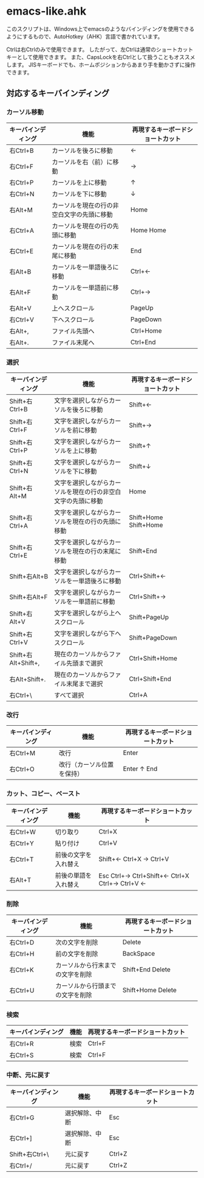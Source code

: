 # emacs-like.ahk

このスクリプトは、Windows上でemacsのようなバインディングを使用できるようにするもので、AutoHotkey（AHK）言語で書かれています。

Ctrlは右Ctrlのみで使用できます。
したがって、左Ctrlは通常のショートカットキーとして使用できます。
また、CapsLockを右Ctrlとして扱うこともオススメします。
JISキーボードでも、ホームポジションからあまり手を動かさずに操作できます。

## 対応するキーバインディング

### カーソル移動

| キーバインディング | 機能                                       | 再現するキーボードショートカット |
| ------------------ | ------------------------------------------ | -------------------------------- |
| 右Ctrl+B           | カーソルを後ろに移動                       | ←                                |
| 右Ctrl+F           | カーソルを右（前）に移動                   | →                                |
| 右Ctrl+P           | カーソルを上に移動                         | ↑                                |
| 右Ctrl+N           | カーソルを下に移動                         | ↓                                |
| 右Alt+M            | カーソルを現在の行の非空白文字の先頭に移動 | Home                             |
| 右Ctrl+A           | カーソルを現在の行の先頭に移動             | Home Home                        |
| 右Ctrl+E           | カーソルを現在の行の末尾に移動             | End                              |
| 右Alt+B            | カーソルを一単語後ろに移動                 | Ctrl+←                           |
| 右Alt+F            | カーソルを一単語前に移動                   | Ctrl+→                           |
| 右Alt+V            | 上へスクロール                             | PageUp                           |
| 右Ctrl+V           | 下へスクロール                             | PageDown                         |
| 右Alt+,            | ファイル先頭へ                             | Ctrl+Home                        |
| 右Alt+.            | ファイル末尾へ                             | Ctrl+End                         |

### 選択

| キーバインディング  | 機能                                                         | 再現するキーボードショートカット |
| ------------------- | ------------------------------------------------------------ | -------------------------------- |
| Shift+右Ctrl+B      | 文字を選択しながらカーソルを後ろに移動                       | Shift+←                          |
| Shift+右Ctrl+F      | 文字を選択しながらカーソルを前に移動                         | Shift+→                          |
| Shift+右Ctrl+P      | 文字を選択しながらカーソルを上に移動                         | Shift+↑                          |
| Shift+右Ctrl+N      | 文字を選択しながらカーソルを下に移動                         | Shift+↓                          |
| Shift+右Alt+M       | 文字を選択しながらカーソルを現在の行の非空白文字の先頭に移動 | Home                             |
| Shift+右Ctrl+A      | 文字を選択しながらカーソルを現在の行の先頭に移動             | Shift+Home Shift+Home            |
| Shift+右Ctrl+E      | 文字を選択しながらカーソルを現在の行の末尾に移動             | Shift+End                        |
| Shift+右Alt+B       | 文字を選択しながらカーソルを一単語後ろに移動                 | Ctrl+Shift+←                     |
| Shift+右Alt+F       | 文字を選択しながらカーソルを一単語前に移動                   | Ctrl+Shift+→                     |
| Shift+右Alt+V       | 文字を選択しながら上へスクロール                             | Shift+PageUp                     |
| Shift+右Ctrl+V      | 文字を選択しながら下へスクロール                             | Shift+PageDown                   |
| Shift+右Alt+Shift+, | 現在のカーソルからファイル先頭まで選択                       | Ctrl+Shift+Home                  |
| 右Alt+Shift+.       | 現在のカーソルからファイル末尾まで選択                       | Ctrl+Shift+End                   |
| 右Ctrl+\            | すべて選択                                                   | Ctrl+A                           |

### 改行

| キーバインディング | 機能                       | 再現するキーボードショートカット |
| ------------------ | -------------------------- | -------------------------------- |
| 右Ctrl+M           | 改行                       | Enter                            |
| 右Ctrl+O           | 改行（カーソル位置を保持） | Enter ↑ End                      |

### カット、コピー、ペースト

| キーバインディング | 機能                 | 再現するキーボードショートカット               |
| ------------------ | -------------------- | ---------------------------------------------- |
| 右Ctrl+W           | 切り取り             | Ctrl+X                                         |
| 右Ctrl+Y           | 貼り付け             | Ctrl+V                                         |
| 右Ctrl+T           | 前後の文字を入れ替え | Shift+← Ctrl+X → Ctrl+V                        |
| 右Alt+T            | 前後の単語を入れ替え | Esc Ctrl+→ Ctrl+Shift+← Ctrl+X Ctrl+→ Ctrl+V ← |

### 削除

| キーバインディング | 機能                             | 再現するキーボードショートカット |
| ------------------ | -------------------------------- | -------------------------------- |
| 右Ctrl+D           | 次の文字を削除                   | Delete                           |
| 右Ctrl+H           | 前の文字を削除                   | BackSpace                        |
| 右Ctrl+K           | カーソルから行末までの文字を削除 | Shift+End Delete                 |
| 右Ctrl+U           | カーソルから行頭までの文字を削除 | Shift+Home Delete                |

### 検索

| キーバインディング | 機能 | 再現するキーボードショートカット |
| ------------------ | ---- | -------------------------------- |
| 右Ctrl+R           | 検索 | Ctrl+F                           |
| 右Ctrl+S           | 検索 | Ctrl+F                           |

### 中断、元に戻す

| キーバインディング | 機能           | 再現するキーボードショートカット |
| ------------------ | -------------- | -------------------------------- |
| 右Ctrl+G           | 選択解除、中断 | Esc                              |
| 右Ctrl+]           | 選択解除、中断 | Esc                              |
| Shift+右Ctrl+\     | 元に戻す       | Ctrl+Z                           |
| 右Ctrl+/           | 元に戻す       | Ctrl+Z                           |
